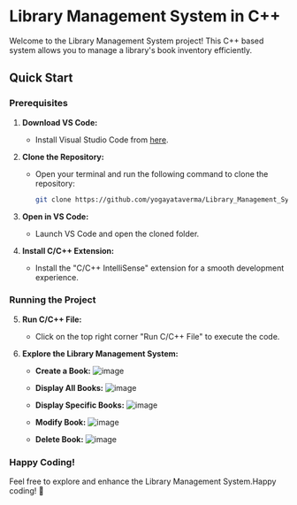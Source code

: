 # Library Management System in C++

Welcome to the Library Management System project! This C++ based system allows you to manage a library's book inventory efficiently.

## Quick Start

### Prerequisites

1. **Download VS Code:**
   - Install Visual Studio Code from [here](https://code.visualstudio.com/download).

2. **Clone the Repository:**
   - Open your terminal and run the following command to clone the repository:
     ```bash
     git clone https://github.com/yogayataverma/Library_Management_System.git
     ```

3. **Open in VS Code:**
   - Launch VS Code and open the cloned folder.

4. **Install C/C++ Extension:**
   - Install the "C/C++ IntelliSense" extension for a smooth development experience.

### Running the Project

5. **Run C/C++ File:**
   - Click on the top right corner "Run C/C++ File" to execute the code.

6. **Explore the Library Management System:**

   - **Create a Book:**
     ![image](https://github.com/yogayataverma/Libary_Managment_System/assets/63913693/f90bff41-c2c0-4da2-b00c-410ab5760aaf)

   - **Display All Books:**
    ![image](https://github.com/yogayataverma/Libary_Managment_System/assets/63913693/987e055b-0e02-4ce8-a06a-9784f71ed3e3)

   - **Display Specific Books:**
    ![image](https://github.com/yogayataverma/Libary_Managment_System/assets/63913693/46f12ad8-e320-41e5-b2ac-2204a3e5c498)

   - **Modify Book:**
      ![image](https://github.com/yogayataverma/Libary_Managment_System/assets/63913693/b7703513-dded-44ce-9456-e005198e913e)

   - **Delete Book:**
    ![image](https://github.com/yogayataverma/Libary_Managment_System/assets/63913693/7304270e-6e90-4989-8729-82ba9431f44a)


### Happy Coding!

Feel free to explore and enhance the Library Management System.Happy coding! 🚀
